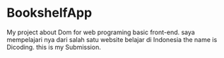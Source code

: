 # BookshelfApp
My project about Dom for web programing basic front-end.
saya mempelajari nya dari salah satu website belajar di Indonesia the name is Dicoding.
this is my Submission.
